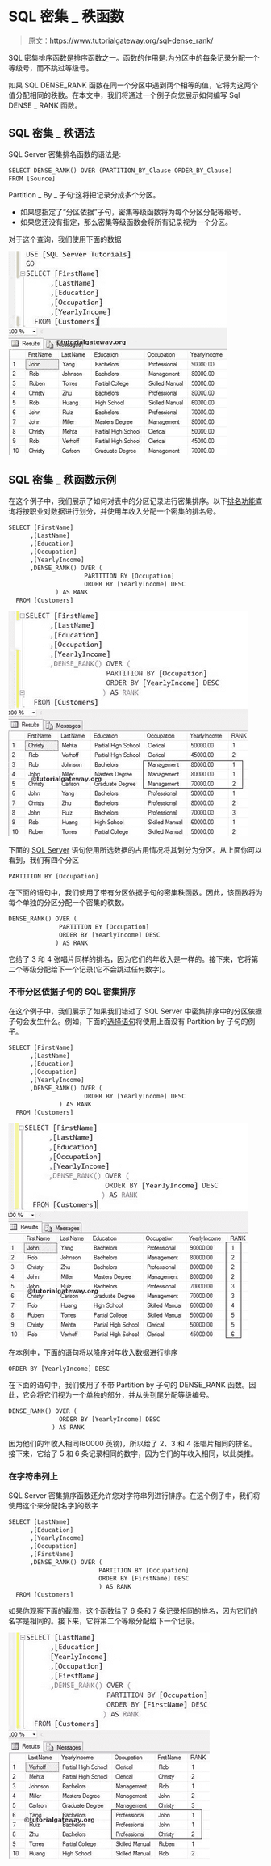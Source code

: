 # SQL 密集 _ 秩函数

> 原文：<https://www.tutorialgateway.org/sql-dense_rank/>

SQL 密集排序函数是排序函数之一。函数的作用是:为分区中的每条记录分配一个等级号，而不跳过等级号。

如果 SQL DENSE_RANK 函数在同一个分区中遇到两个相等的值，它将为这两个值分配相同的秩数。在本文中，我们将通过一个例子向您展示如何编写 Sql DENSE _ RANK 函数。

## SQL 密集 _ 秩语法

SQL Server 密集排名函数的语法是:

```
SELECT DENSE_RANK() OVER (PARTITION_BY_Clause ORDER_BY_Clause)
FROM [Source]
```

Partition _ By _ 子句:这将把记录分成多个分区。

*   如果您指定了“分区依据”子句，密集等级函数将为每个分区分配等级号。
*   如果您还没有指定，那么密集等级函数会将所有记录视为一个分区。

对于这个查询，我们使用下面的数据

![SQL RANK FUNCTION](img/efa1e892568b799b029cea5cac1d4926.png)

## SQL 密集 _ 秩函数示例

在这个例子中，我们展示了如何对表中的分区记录进行密集排序。以下[排名功能](https://www.tutorialgateway.org/ranking-functions-in-sql-server/)查询将按职业对数据进行划分，并使用年收入分配一个密集的排名号。

```
SELECT [FirstName]
      ,[LastName]
      ,[Education]
      ,[Occupation]
      ,[YearlyIncome]
      ,DENSE_RANK() OVER (
                     PARTITION BY [Occupation] 
                     ORDER BY [YearlyIncome] DESC
             ) AS RANK
  FROM [Customers]
```

![SQL DENSE_RANK FUNCTION 1](img/933f8dccd460b7ba4210323094cf3093.png)

下面的 [SQL Server](https://www.tutorialgateway.org/sql/) 语句使用所选数据的占用情况将其划分为分区。从上面你可以看到，我们有四个分区

```
PARTITION BY [Occupation]
```

在下面的语句中，我们使用了带有分区依据子句的密集秩函数。因此，该函数将为每个单独的分区分配一个密集的秩数。

```
DENSE_RANK() OVER (
              PARTITION BY [Occupation] 
              ORDER BY [YearlyIncome] DESC
             ) AS RANK
```

它给了 3 和 4 张唱片同样的排名，因为它们的年收入是一样的。接下来，它将第二个等级分配给下一个记录(它不会跳过任何数字)。

### 不带分区依据子句的 SQL 密集排序

在这个例子中，我们展示了如果我们错过了 SQL Server 中密集排序中的分区依据子句会发生什么。例如，下面的[选择语句](https://www.tutorialgateway.org/sql-select-statement/)将使用上面没有 Partition by 子句的例子。

```
SELECT [FirstName]
      ,[LastName]
      ,[Education]
      ,[Occupation]
      ,[YearlyIncome]
      ,DENSE_RANK() OVER (
                     ORDER BY [YearlyIncome] DESC
              ) AS RANK
  FROM [Customers]
```

![SQL DENSE_RANK FUNCTION 2](img/15709599e6b6f8384fb25ab1d98717fe.png)

在本例中，下面的语句将以降序对年收入数据进行排序

```
ORDER BY [YearlyIncome] DESC
```

在下面的语句中，我们使用了不带 Partition by 子句的 DENSE_RANK 函数。因此，它会将它们视为一个单独的部分，并从头到尾分配等级编号。

```
DENSE_RANK() OVER (
              ORDER BY [YearlyIncome] DESC
            ) AS RANK
```

因为他们的年收入相同(80000 英镑)，所以给了 2、3 和 4 张唱片相同的排名。接下来，它给了 5 和 6 条记录相同的数字，因为它们的年收入相同，以此类推。

### 在字符串列上

SQL Server 密集排序函数还允许您对字符串列进行排序。在这个例子中，我们将使用这个来分配[名字]的数字

```
SELECT [LastName]
      ,[Education]
      ,[YearlyIncome]
      ,[Occupation]
      ,[FirstName]
      ,DENSE_RANK() OVER (
                         PARTITION BY [Occupation] 
                         ORDER BY [FirstName] DESC
                         ) AS RANK
  FROM [Customers]
```

如果你观察下面的截图，这个函数给了 6 条和 7 条记录相同的排名，因为它们的名字是相同的。接下来，它将第二个等级分配给下一个记录。

![SQL DENSE_RANK FUNCTION 3](img/0d7dd4bd1ea0474640e9de0f934674d0.png)